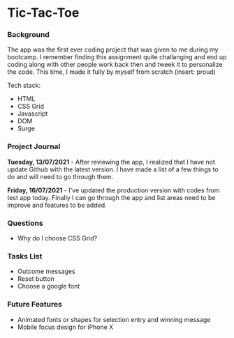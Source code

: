 # Tic-Tac-Toe

### Background

The app was the first ever coding project that was given to me during my bootcamp. I remember finding this assignment quite challanging and end up coding along with other people work back then and tweek it to personalize the code. This time, I made it fully by myself from scratch (insert: proud)

Tech stack:

- HTML
- CSS Grid
- Javascript
- DOM
- Surge

### Project Journal

**Tuesday, 13/07/2021** - After reviewing the app, I realized that I have not update Github with the latest version. I have made a list of a few things to do and will need to go through them.

**Friday, 16/07/2021** - I've updated the production version with codes from test app today. Finally I can go through the app and list areas need to be improve and features to be added.

### Questions

- Why do I choose CSS Grid?

### Tasks List

- Outcome messages
- Reset button
- Choose a google font

### Future Features

- Animated fonts or shapes for selection entry and winning message
- Mobile focus design for iPhone X
